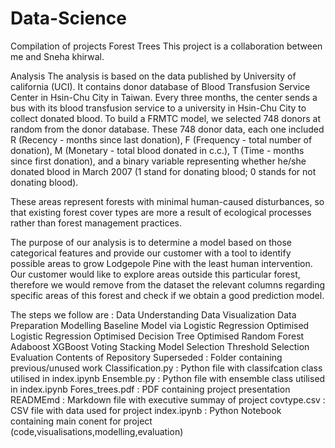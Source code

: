 # Data-Science
Compilation of projects
Forest Trees
This project is a collaboration between me and Sneha khirwal.

Analysis
The analysis is based on the data published by University of california (UCI). It contains donor database of Blood Transfusion Service Center in Hsin-Chu City 
in Taiwan. Every three months, the center sends a bus with its blood transfusion service to a university in Hsin-Chu City to collect donated blood. To 
build a FRMTC model, we selected 748 donors at random from the donor database. These 748 donor data, each one included R (Recency - months since last 
donation), F (Frequency - total number of donation), M (Monetary - total blood donated in c.c.), T (Time - months since first donation), and a binary variable 
representing whether he/she donated blood in March 2007 (1 stand for donating blood; 0 stands for not donating blood).

These areas represent forests with minimal human-caused disturbances, so that existing forest cover types are more a result of ecological processes rather than forest management practices.

The purpose of our analysis is to determine a model based on those categorical features and provide our customer with a tool to identify possible areas to grow Lodgepole Pine with the least human intervention. Our customer would like to explore areas outside this particular forest, therefore we would remove from the dataset the relevant columns regarding specific areas of this forest and check if we obtain a good prediction model.

The steps we follow are :
Data Understanding
Data Visualization
Data Preparation
Modelling
Baseline Model via Logistic Regression
Optimised Logistic Regression
Optimised Decision Tree
Optimised Random Forest
Adaboost
XGBoost
Voting
Stacking
Model Selection
Threshold Selection
Evaluation
Contents of Repository
Superseded : Folder containing previous/unused work
Classification.py : Python file with classifcation class utilised in index.ipynb
Ensemble.py : Python file with ensemble class utilised in index.ipynb
Fores_trees.pdf : PDF containing project presentation
READMEmd : Markdown file with executive summay of project
covtype.csv : CSV file with data used for project
index.ipynb : Python Notebook containing main conent for project (code,visualisations,modelling,evaluation)
